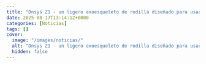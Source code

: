 ```yaml
---
title: "Dnsys Z1 - un ligero exoesqueleto de rodilla diseñado para usarlo en la vida cotidiana"
date: 2025-08-17T13:14:12+0000
categories: [Noticias]
tags: []
cover:
  image: "/images/noticias/"
  alt: "Dnsys Z1 - un ligero exoesqueleto de rodilla diseñado para usarlo en la vida cotidiana"
  hidden: false
---
```



